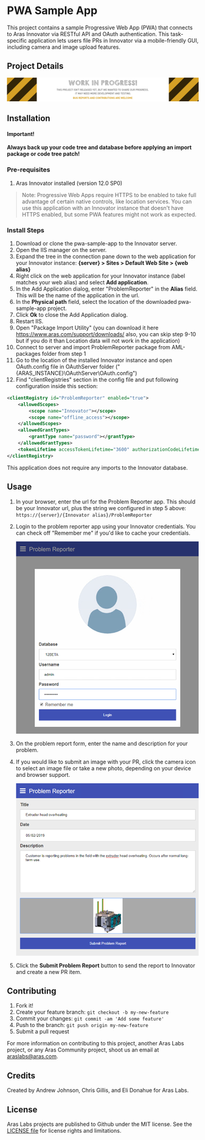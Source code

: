 # PWA Sample App

This project contains a sample Progressive Web App (PWA) that connects to Aras Innovator via RESTful API and OAuth authentication. This task-specific application lets users file PRs in Innovator via a mobile-friendly GUI, including camera and image upload features. 


## Project Details

![This project is a work in progress!](https://raw.githubusercontent.com/ArasLabs/.github/master/images/work-in-progress-banner.png)


## Installation

#### Important!
**Always back up your code tree and database before applying an import package or code tree patch!**

### Pre-requisites

1. Aras Innovator installed (version 12.0 SP0)

>Note: Progressive Web Apps require HTTPS to be enabled to take full advantage of certain native controls, like location services. You can use this application with an Innovator instance that doesn't have HTTPS enabled, but some PWA features might not work as expected.

### Install Steps

1. Download or clone the pwa-sample-app to the Innovator server. 
2. Open the IIS manager on the server.
3. Expand the tree in the connection pane down to the web application for your Innovator instance: **{server} > Sites > Default Web Site > {web alias}**
4. Right click on the web application for your Innovator instance (label matches your web alias) and select **Add application**.
5. In the Add Application dialog, enter "ProblemReporter" in the **Alias** field. This will be the name of the application in the url.
6. In the **Physical path** field, select the location of the downloaded pwa-sample-app project. 
7. Click **Ok** to close the Add Application dialog. 
8. Restart IIS.
9. Open "Package Import Utility" (you can download it here https://www.aras.com/support/downloads/ also, you can skip step 9-10 but if you do it than Location data will not work in the application)
10. Connect to server and import ProblemReporter package from AML-packages folder from step 1
11. Go to the location of the installed Innovator instance and open OAuth.config file in OAuthServer folder ("{ARAS_INSTANCE}\OAuthServer\OAuth.config")  
12. Find "clientRegistries" section in the config file and put following configuration inside this section:

``` xml
<clientRegistry id="ProblemReporter" enabled="true">
    <allowedScopes>
        <scope name="Innovator"></scope>
        <scope name="offline_access"></scope>
    </allowedScopes>
    <allowedGrantTypes>
        <grantType name="password"></grantType>
    </allowedGrantTypes>
    <tokenLifetime accessTokenLifetime="3600" authorizationCodeLifetime="300" refreshTokenSlidingLifetime="36000" refreshTokenOneTimeOnly="true" refreshTokenAbsoluteExpiration="false"></tokenLifetime>
</clientRegistry>
```

This application does not require any imports to the Innovator database.

## Usage

1. In your browser, enter the url for the Problem Reporter app. This should be your Innovator url, plus the string we configured in step 5 above: `https://{server}/{Innovator alias}/ProblemReporter`
2. Login to the problem reporter app using your Innovator credentials. You can check off "Remember me" if you'd like to cache your credentials.

    ![login screen](./Screenshots/login.png)

3. On the problem report form, enter the name and description for your problem. 
4. If you would like to submit an image with your PR, click the camera icon to select an image file or take a new photo, depending on your device and browser support.

    ![problem report form](./Screenshots/form.png)

5. Click the **Submit Problem Report** button to send the report to Innovator and create a new PR item.


## Contributing

1. Fork it!
2. Create your feature branch: `git checkout -b my-new-feature`
3. Commit your changes: `git commit -am 'Add some feature'`
4. Push to the branch: `git push origin my-new-feature`
5. Submit a pull request

For more information on contributing to this project, another Aras Labs project, or any Aras Community project, shoot us an email at araslabs@aras.com.


## Credits

Created by Andrew Johnson, Chris Gillis, and Eli Donahue for Aras Labs.


## License

Aras Labs projects are published to Github under the MIT license. See the [LICENSE file](./LICENSE.md) for license rights and limitations.
